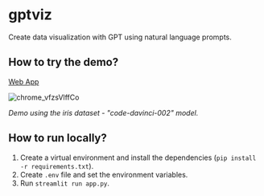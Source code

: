 # gptviz
Create data visualization with GPT using natural language prompts.

## How to try the demo?

[Web App](https://ivan-toriya-gptviz-app-q3xsmb.streamlit.app/)

![chrome_vfzsVlffCo](https://user-images.githubusercontent.com/43750521/224649984-91825229-b3c7-44ae-baf0-a32cbad8897a.gif)

*Demo using the iris dataset - "code-davinci-002" model.*

## How to run locally?

1. Create a virtual environment and install the dependencies (`pip install -r requirements.txt`).
2. Create `.env` file and set the environment variables.
3. Run `streamlit run app.py`.
